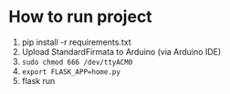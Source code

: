 # How to run project
1. pip install -r requirements.txt
2. Upload StandardFirmata to Arduino (via Arduino IDE)
3. `sudo chmod 666 /dev/ttyACM0`
4. `export FLASK_APP=home.py`
5. flask run
